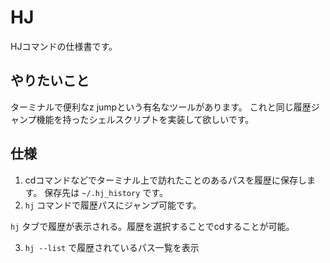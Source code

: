 # HJ

HJコマンドの仕様書です。

## やりたいこと

ターミナルで便利なz jumpという有名なツールがあります。
これと同じ履歴ジャンプ機能を持ったシェルスクリプトを実装して欲しいです。

## 仕様

1. cdコマンドなどでターミナル上で訪れたことのあるパスを履歴に保存します。
保存先は `~/.hj_history` です。
2. `hj` コマンドで履歴パスにジャンプ可能です。

`hj` タブで履歴が表示される。履歴を選択することでcdすることが可能。

3. `hj --list` で履歴されているパス一覧を表示